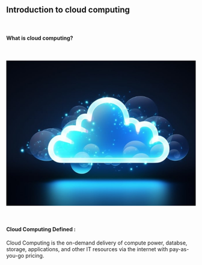<h2><bold> Introduction to cloud computing </h2>
<br>

<h4> What is cloud computing? </h4>
<br>
<p align="center">
 <img src= "Assets/Cloud Computing.jpg" alt="Cloud computing">
</p>
<br>
<h4> Cloud Computing Defined : </h4>
<p> Cloud Computing is the on-demand delivery of compute power, databse, storage, applications, and other IT resources via the internet with   pay-as-you-go pricing.</p>

